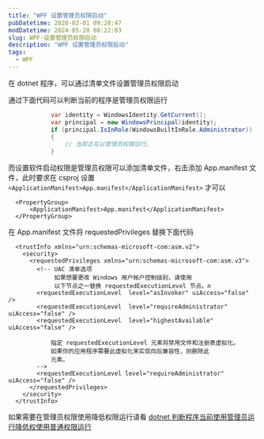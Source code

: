 ```yaml
---
title: "WPF 设置管理员权限启动"
pubDatetime: 2020-02-01 09:28:47
modDatetime: 2024-05-20 08:22:03
slug: WPF-设置管理员权限启动
description: "WPF 设置管理员权限启动"
tags:
  - WPF
---
```





在 dotnet 程序，可以通过清单文件设置管理员权限启动

<!--more-->


<!-- CreateTime:2020/2/1 17:28:47 -->



通过下面代码可以判断当前的程序是管理员权限运行

```csharp
            var identity = WindowsIdentity.GetCurrent();
            var principal = new WindowsPrincipal(identity);
            if (principal.IsInRole(WindowsBuiltInRole.Administrator))
            {
                // 当前正在以管理员权限运行。
            }
```

而设置软件启动权限是管理员权限可以添加清单文件，右击添加 App.manifest 文件，此时要求在 csproj 设置` <ApplicationManifest>App.manifest</ApplicationManifest>` 才可以

```
  <PropertyGroup>
      <ApplicationManifest>App.manifest</ApplicationManifest>
  </PropertyGroup>
```

在 App.manifest 文件将 requestedPrivileges 替换下面代码

```
  <trustInfo xmlns="urn:schemas-microsoft-com:asm.v2">
    <security>
      <requestedPrivileges xmlns="urn:schemas-microsoft-com:asm.v3">
        <!-- UAC 清单选项
             如果想要更改 Windows 用户帐户控制级别，请使用
             以下节点之一替换 requestedExecutionLevel 节点。n
        <requestedExecutionLevel  level="asInvoker" uiAccess="false" />
        <requestedExecutionLevel  level="requireAdministrator" uiAccess="false" />
        <requestedExecutionLevel  level="highestAvailable" uiAccess="false" />

            指定 requestedExecutionLevel 元素将禁用文件和注册表虚拟化。
            如果你的应用程序需要此虚拟化来实现向后兼容性，则删除此
            元素。
        -->
        <requestedExecutionLevel level="requireAdministrator" uiAccess="false" />
      </requestedPrivileges>
    </security>
  </trustInfo>
```

如果需要在管理员权限使用降低权限运行请看 [dotnet 判断程序当前使用管理员运行降低权使用普通权限运行](https://blog.lindexi.com/post/dotnet-%E5%88%A4%E6%96%AD%E7%A8%8B%E5%BA%8F%E5%BD%93%E5%89%8D%E4%BD%BF%E7%94%A8%E7%AE%A1%E7%90%86%E5%91%98%E8%BF%90%E8%A1%8C%E9%99%8D%E4%BD%8E%E6%9D%83%E4%BD%BF%E7%94%A8%E6%99%AE%E9%80%9A%E6%9D%83%E9%99%90%E8%BF%90%E8%A1%8C.html )

